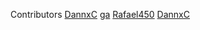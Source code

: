 Contributors
[DannxC](https://github.com/DannxC)
[ga](url)
[Rafael450](https://github.com/Rafael450)
[DannxC](url)
